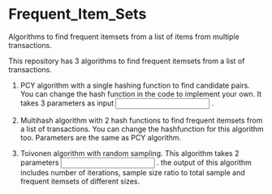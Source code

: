 # Frequent_Item_Sets
Algorithms to find frequent itemsets from a list of items from multiple transactions.   

This repository has 3 algorithms to find frequent itemsets from a list of transactions.   

1. PCY algorithm with a single hashing function to find candidate pairs. You can change the hash function in the code to implement your own. It takes 3 parameters as input <Input File> <Support value> <HashBucket size>.   

2. Multihash algorithm with 2 hash functions to find frequent itemsets  from a list of transactions. You can change the hashfunction for this algorithm too. Parameters are the same as PCY algorithm.   

3. Toivonen algorithm with random sampling. This algorithm takes 2 parameters <Input File> <Support value>. the output of this algorithm includes number of iterations, sample size ratio to total sample and frequent itemsets of different sizes.
